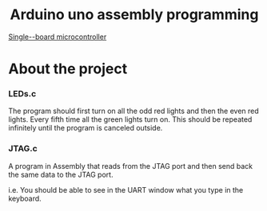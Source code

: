<h1 align="center">Arduino uno assembly programming</h1>



[Single--board microcontroller](https://img.shields.io/badge/Single--board%20microcontroller-Arduino%20Uno-blue)
# About the project

### LEDs.c
The program should first turn on all the odd red lights and then the even red lights. 
Every fifth time all the green lights turn on. This should be repeated 
infinitely until the program is canceled outside. 

### JTAG.c
A program in Assembly that reads from the JTAG port
and then send back the same data to the JTAG port.

i.e. You should be able to see in the UART window what
you type in the keyboard.
